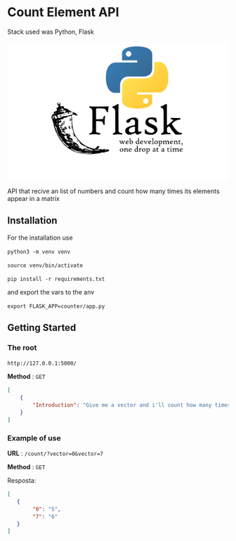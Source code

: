 # Count Element API


Stack used was Python, Flask

![Stack](./images/stack.png)

API that recive an list of numbers and count how many times its elements appear in a matrix

## Installation

For the installation use

`python3 -m venv venv`

`source venv/bin/activate`

`pip install -r requirements.txt`

and export the vars to the anv

`export FLASK_APP=counter/app.py`

## Getting Started
	
### The root

`http://127.0.0.1:5000/`


**Method** : `GET`

```json
[
    {
  		"Introduction": "Give me a vector and i'll count how many times its elements appear"
	}
]
```

### Example of use

**URL** : `/count/?vector=0&vector=7`

**Method** : `GET`

Resposta:

```json
[
   {
        "0": "5",
        "7": "6"
   }
]
```

